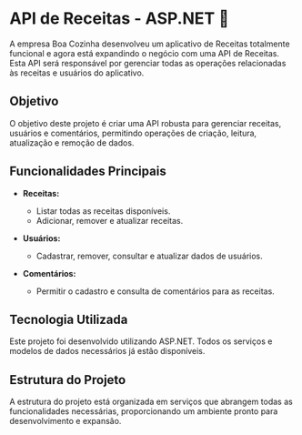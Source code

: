 # API de Receitas - ASP.NET 🍲

A empresa Boa Cozinha desenvolveu um aplicativo de Receitas totalmente funcional e agora está expandindo o negócio com uma API de Receitas. Esta API será responsável por gerenciar todas as operações relacionadas às receitas e usuários do aplicativo.

## Objetivo

O objetivo deste projeto é criar uma API robusta para gerenciar receitas, usuários e comentários, permitindo operações de criação, leitura, atualização e remoção de dados.

## Funcionalidades Principais

- **Receitas:**
  - Listar todas as receitas disponíveis.
  - Adicionar, remover e atualizar receitas.

- **Usuários:**
  - Cadastrar, remover, consultar e atualizar dados de usuários.
  
- **Comentários:**
  - Permitir o cadastro e consulta de comentários para as receitas.

## Tecnologia Utilizada

Este projeto foi desenvolvido utilizando ASP.NET. Todos os serviços e modelos de dados necessários já estão disponíveis.

## Estrutura do Projeto

A estrutura do projeto está organizada em serviços que abrangem todas as funcionalidades necessárias, proporcionando um ambiente pronto para desenvolvimento e expansão.


